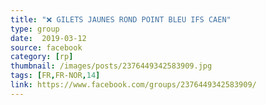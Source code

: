 ```yaml
---
title: "❌ GILETS JAUNES ROND POINT BLEU IFS CAEN"
type: group
date:  2019-03-12
source: facebook
category: [rp]
thumbnail: /images/posts/2376449342583909.jpg
tags: [FR,FR-NOR,14]
link: https://www.facebook.com/groups/2376449342583909/
---
```

